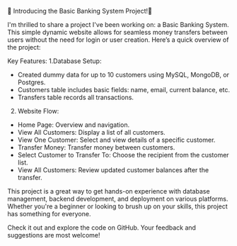 🚀 Introducing the Basic Banking System Project!🚀

I'm thrilled to share a project I've been working on: a Basic Banking System. This simple dynamic website allows for seamless money transfers between users without the need for login or user creation. Here’s a quick overview of the project:

Key Features:
1.Database Setup:
 - Created dummy data for up to 10 customers using MySQL, MongoDB, or Postgres.
 - Customers table includes basic fields: name, email, current balance, etc.
 - Transfers table records all transactions.

2. Website Flow:
 - Home Page: Overview and navigation.
 - View All Customers: Display a list of all customers.
 - View One Customer: Select and view details of a specific customer.
 - Transfer Money: Transfer money between customers.
 - Select Customer to Transfer To: Choose the recipient from the customer list.
 - View All Customers: Review updated customer balances after the transfer.



This project is a great way to get hands-on experience with database management, backend development, and deployment on various platforms. Whether you're a beginner or looking to brush up on your skills, this project has something for everyone.

Check it out and explore the code on GitHub. Your feedback and suggestions are most welcome!
